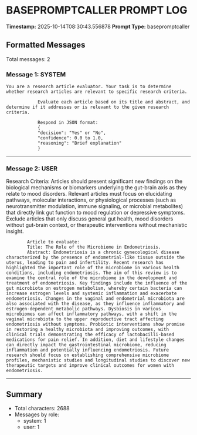 # BASEPROMPTCALLER PROMPT LOG
**Timestamp:** 2025-10-14T08:30:43.556878
**Prompt Type:** basepromptcaller

## Formatted Messages
Total messages: 2

### Message 1: SYSTEM

```
You are a research article evaluator. Your task is to determine whether research articles are relevant to specific research criteria.

            Evaluate each article based on its title and abstract, and determine if it addresses or is relevant to the given research criteria.

            Respond in JSON format:
            {
            "decision": "Yes" or "No",
            "confidence": 0.0 to 1.0,
            "reasoning": "Brief explanation"
            }
```

---

### Message 2: USER

Research Criteria: Articles should present significant new findings on the biological mechanisms or biomarkers underlying the gut-brain axis as they relate to mood disorders. Relevant articles must focus on elucidating pathways, molecular interactions, or physiological processes (such as neurotransmitter modulation, immune signaling, or microbial metabolites) that directly link gut function to mood regulation or depressive symptoms. Exclude articles that only discuss general gut health, mood disorders without gut-brain context, or therapeutic interventions without mechanistic insight.

            Article to evaluate:
            Title: The Role of the Microbiome in Endometriosis.
            Abstract: Endometriosis is a chronic gynecological disease characterized by the presence of endometrial-like tissue outside the uterus, leading to pain and infertility. Recent research has highlighted the important role of the microbiome in various health conditions, including endometriosis. The aim of this review is to examine the central role of the microbiome in the development and treatment of endometriosis. Key findings include the influence of the gut microbiota on estrogen metabolism, whereby certain bacteria can increase estrogen levels and systemic inflammation and exacerbate endometriosis. Changes in the vaginal and endometrial microbiota are also associated with the disease, as they influence inflammatory and estrogen-dependent metabolic pathways. Dysbiosis in various microbiomes can affect inflammatory pathways, with a shift in the vaginal microbiota to the upper reproductive tract affecting endometriosis without symptoms. Probiotic interventions show promise in restoring a healthy microbiota and improving outcomes, with clinical trials demonstrating the efficacy of lactobacilli-based medications for pain relief. In addition, diet and lifestyle changes can directly impact the gastrointestinal microbiome, reducing inflammation and potentially influencing endometriosis. Future research should focus on establishing comprehensive microbiome profiles, mechanistic studies and longitudinal studies to discover new therapeutic targets and improve clinical outcomes for women with endometriosis.

---

## Summary
- Total characters: 2688
- Messages by role:
  - system: 1
  - user: 1